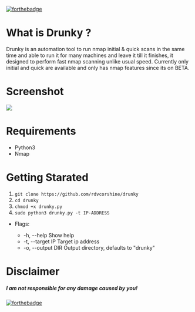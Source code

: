 [![forthebadge](https://forthebadge.com/images/badges/made-with-python.svg)](https://forthebadge.com)


# What is Drunky ?

Drunky is an automation tool to run nmap initial & quick scans in the same time and able to run it for many machines and leave it till it finishes, it designed to perform fast nmap scanning unlike usual speed.
Currently only initial and quick are available and only has nmap features since its on BETA.

# Screenshot

![](https://i.imgur.com/ugKNNTX.png)

# Requirements

- Python3
- Nmap

# Getting Starated

1. ```git clone https://github.com/rdvcorshine/drunky```
2. ```cd drunky```
3. ```chmod +x drunky.py```
4. ```sudo python3 drunky.py -t IP-ADDRESS```

- Flags:

    - -h, --help                  Show help
    - -t, --target IP             Target ip address
    - -o, --output DIR            Output directory, defaults to "drunky"


# Disclaimer

##### I am not responsible for any damage caused by you!







[![forthebadge](https://forthebadge.com/images/badges/check-it-out.svg)](https://forthebadge.com)

